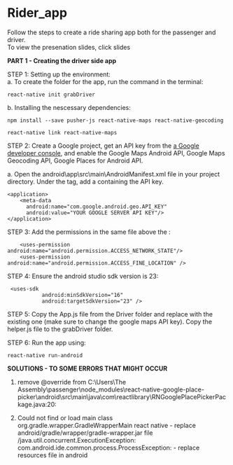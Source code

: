 # Rider_app

Follow the steps to create a ride sharing app both for the passenger and driver. </br> 
To view the presenation slides, click slides </br> 

<b> PART 1 - Creating the driver side app </b>  

STEP 1: Setting up the environment:  
   a. To create the folder for the app, run the command in the terminal:
``` 
react-native init grabDriver
```   

   b. Installing the nescessary dependencies: 
``` 
npm install --save pusher-js react-native-maps react-native-geocoding
```
```
react-native link react-native-maps
```  

STEP 2: Create a Google project, get an API key from the [ a Google developer console](https://console.cloud.google.com/), and enable the Google Maps Android API,  Google Maps Geocoding API, Google Places for Android API.   
    
   a. Open the android\app\src\main\AndroidManifest.xml file in your project directory. Under the <application> tag, add a <meta-data> containing the API key.  
   
    <application>
        <meta-data
          android:name="com.google.android.geo.API_KEY"
          android:value="YOUR GOOGLE SERVER API KEY"/>
    </application>

STEP 3: Add the permissions in the same file above the <application>: 
``` 
    <uses-permission android:name="android.permission.ACCESS_NETWORK_STATE"/>
    <uses-permission android:name="android.permission.ACCESS_FINE_LOCATION" /> 
```
 
 
 STEP 4: Ensure the android studio sdk version is 23: 
 
 ```
  <uses-sdk
            android:minSdkVersion="16"
            android:targetSdkVersion="23" />
``` 

STEP 5: Copy the App.js file from the Driver folder and replace with the existing one (make sure to change the google maps API key). Copy the helper.js file to the grabDriver folder. 

STEP 6: Run the app using: 
```
react-native run-android 
``` 

<b>SOLUTIONS - TO SOME ERRORS THAT MIGHT OCCUR</b>  

1. remove @override from
C:\Users\The Assembly\passenger\node_modules\react-native-google-place-picker\android\src\main\java\com\reactlibrary\RNGooglePlacePickerPackage.java:20: 

2. Could not find or load main class org.gradle.wrapper.GradleWrapperMain react native - replace android/gradle/wrapper/gradle-wrapper.jar file
 /java.util.concurrent.ExecutionException: com.android.ide.common.process.ProcessException: - replace resources file in android
